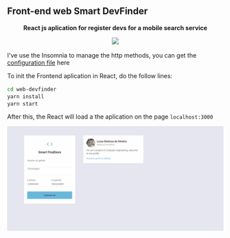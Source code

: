 ## Front-end web Smart DevFinder
<p align="center">
<strong>React js aplication for register devs for a mobile search service</strong>
</p>
<p align="center">
  
  <a aria-label="React Version" href="https://github.com/facebook/react/blob/master/CHANGELOG.md#16120-november-14-2019">
    <img src="https://img.shields.io/badge/react-16.13.0-informational?logo=react"></img>
  </a>

</p>

<span>I've use the Insomnia to manage the http methods, you can get the <a href="https://github.com/mycatdoitbetter/frontend-devfinder/blob/master/demo/Insomnia%20smart%20devfinder%20configs.json">configuration file</a> here</span>

To init the Frontend aplication in React, do the follow lines:
```bash
cd web-devfinder
yarn install
yarn start
```
After this, the React will load a the aplication on the page `localhost:3000`
  

![demo](demo/demo.gif)
